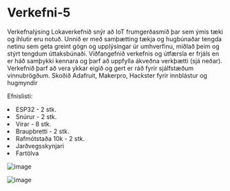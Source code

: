 # Verkefni-5

Verkefnalýsing
Lokaverkefnið snýr að IoT frumgerðasmíð þar sem ýmis tæki og íhlutir eru notuð. Unnið er með samþætting tækja og hugbúnaðar tengda netinu sem geta greint gögn og upplýsingar úr umhverfinu, miðlað þeim og stýrt tengdum úttaksbúnaði.
Viðfangefnið verkefnis og útfærsla er frjáls en er háð samþykki kennara og þarf að uppfylla ákveðna verkþætti (sjá neðar).
Verkefnið þarf að vera ykkar eigið og gert er ráð fyrir sjálfstæðum vinnubrögðum. Skoðið Adafruit, Makerpro, Hackster fyrir innblástur og hugmyndir


Efnislisti:
  <LI>ESP32 - 2 stk.</LI>
 <li>Snúrur - 2 stk.</li>
 <li>Vírar - 8 stk.</li>
 <li>Braupbretti - 2 stk.</li>
 <li>Rafmótstaða 10k - 2 stk.</li>
 <li>Jarðvegsskynjari</li>
 <li>Fartölva</li> 
 

![image](https://github.com/011000010110001001100/Verkefni-5/assets/90766838/40d14136-dc0c-40c7-88f5-e8fdf4d1d66a)

![image](https://github.com/011000010110001001100/Verkefni-5/assets/90766838/222ae315-98ee-4dbc-acfb-3459fdd261ed)




 

